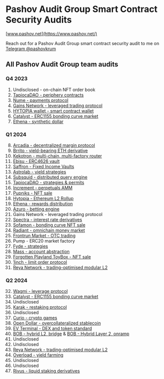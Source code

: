 # Pashov Audit Group Smart Contract Security Audits

[www.pashov.net](https://www.pashov.net/)

Reach out for a Pashov Audit Group smart contract security audit to me on [Telegram @pashovkrum](https://t.me/pashovkrum)

## All Pashov Audit Group team audits

### Q4 2023

1. Undisclosed - on-chain NFT order book
2. [TapiocaDAO - periphery contracts](team/pdf/TapiocaDAO-security-review.pdf)
3. [Nume - payments protocol](team/pdf/Nume-security-review.pdf)
4. [Gains Network - leveraged trading protocol](team/pdf/GainsNetwork-security-review.pdf)
5. [HYTOPIA wallet - smart contract wallet](team/pdf/HYTOPIAWallet-security-review.pdf)
6. [Catalyst - ERC1155 bonding curve market](team/pdf/Catalyst-security-review.pdf)
7. [Ethena - synthetic dollar](team/pdf/Ethena-security-review.pdf)

### Q1 2024

8. [Arcadia - decentralized margin protocol](team/pdf/Arcadia-security-review.pdf)
9. [Brrito - yield-bearing ETH derivative](team/pdf/Brrito-security-review.pdf)
10. [Kekotron - multi-chain, multi-factory router](team/pdf/Kekotron-security-review.pdf)
11. [Ebisu - ERC4626 vault](team/pdf/Ebisu-security-review.pdf)
12. [Saffron - Fixed Income Vaults](team/pdf/Saffron-security-review.pdf)
13. [Astrolab - yield strategies](team/pdf/Astrolab-security-review.pdf)
14. [Subsquid - distributed query engine](team/pdf/Subsquid-security-review.pdf)
15. [TapiocaDAO - strategies & permits](team/pdf/TapiocaDAO-security-review-february.pdf)
16. [Increment - perpetuals AMM](team/pdf/Increment-security-review.pdf)
17. [Pupniks - NFT sale](team/pdf/Pupniks-security-review.pdf)
18. [Hytopia - Ethereum L2 Rollup](team/pdf/Hytopia-security-review.pdf)
19. [Ethena - rewards distribution](team/pdf/Ethena-security-review-february.pdf)
20. [Azuro - betting engine](team/pdf/Azuro_security_review.pdf)
21. Gains Network - leveraged trading protocol
22. [Spectra - interest rate derivatives](team/pdf/Spectra-security-review.pdf)
23. [Sofamon - bonding curve NFT sale](team/pdf/Sofamon-security-review.pdf)
24. [Radiant - omnichain money market](team/pdf/Radiant-security-review.pdf)
25. [Frontrun Market - OTC trading](team/pdf/FrontrunMarket-security-review.pdf)
26. Pump - ERC20 market factory
27. [Fyde - strategies](team/pdf/Fyde-security-review.pdf)
28. [Mass - account abstraction](team/pdf/Mass-security-review.pdf)
29. [Forgotten Playland ToyBox - NFT sale](team/pdf/ForgottenPlayland-security-review.pdf)
30. [1inch - limit order protocol](team/pdf/1inch-security-review.pdf)
31. [Reya Network - trading-optimised modular L2](team/pdf/ReyaNetwork-security-review.pdf)

### Q2 2024

32. [Wagmi - leverage protocol](team/pdf/Wagmi-security-review.pdf)
33. [Catalyst - ERC1155 bonding curve market](team/pdf/Catalyst-security-review-april.pdf)
34. Undisclosed
35. [Karak - restaking protocol](team/pdf/Karak-security-review.pdf)
36. Undisclosed
37. [Curio - crypto games](team/pdf/Curio-security-review.pdf)
38. [Open Dollar - overcollateralized stablecoin](team/pdf/OpenDollar-security-review.pdf)
39. [EV Terminal - DEX and token standard](team/pdf/EVTerminal-security-review.pdf)
40. [BOB - hybrid L2, bridge](team/pdf/BOB-USDCBridge-security-review.pdf) & [BOB - Hybrid Layer 2, onramp](team/pdf/BOB-Onramp-security-review.pdf)
41. Undisclosed
42. Undisclosed
43. [Reya Network - trading-optimised modular L2](team/pdf/ReyaNetwork-security-review-April.pdf)
44. [Overload - yield farming](team/pdf/Overload-security-review.pdf)
45. Undisclosed
46. Undisclosed
47. [Rivus - liquid staking derivatives](team/pdf/Rivus-security-review.pdf)
